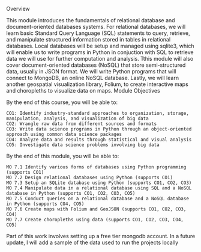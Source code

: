 Overview

This module introduces the fundamentals of relational database and document-oriented databases systems. For relational databases, we will learn basic Standard Query Language (SQL) statements to query, retrieve, and manipulate structured information stored in tables in relational databases. Local databases will be setup and managed using sqlite3, which will enable us to write programs in Python in conjuction with SQL to retrieve data we will use for further computation and analysis. Tthis module will also cover document-oriented databases (NoSQL) that store semi-structured data, usually in JSON format. We will write Python programs that will connect to MongoDB, an online NoSQL database. Lastly, we will learn another geospatial visualization library, Folium, to create interactive maps and choropleths to visualize data on maps. 
Module Objectives

By the end of this course, you will be able to: 

    CO1: Identify industry-standard approaches to organization, storage, manipulation, analysis, and visualization of big data
    CO2: Wrangle raw data from different sources and formats
    CO3: Write data science programs in Python through an object-oriented approach using common data science packages
    CO4: Analyze data and results through statistical and visual analysis
    CO5: Investigate data science problems involving big data

By the end of this module, you will be able to:

    MO 7.1 Identify various forms of databases using Python programming (supports CO1)
    MO 7.2 Design relational databases using Python (supports CO1)
    MO 7.3 Setup an SQLite database using Python (supports CO1, CO2, CO3)
    MO 7.4 Manipulate data in a relational database using SQL and a NoSQL database in Python (supports CO1, CO2, CO3, CO5)
    MO 7.5 Conduct queries on a relational database and a NoSQL database in Python (supports CO4, CO5)
    MO 7.6 Create maps with Folium and GeoJSON (supports CO1, CO2, CO3, CO4)
    MO 7.7 Create choropleths using data (supports CO1, CO2, CO3, CO4, CO5)

Part of this work involves setting up a free tier mongodb account.  In a future update, I will add a sample of the data used to run the projects locally
